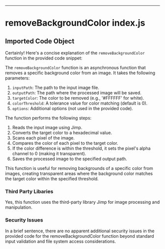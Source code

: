 

  

  

  

  

  

  

  

  

  

  

  

  

  

  

  

---
# removeBackgroundColor index.js
## Imported Code Object
Certainly! Here's a concise explanation of the `removeBackgroundColor` function in the provided code snippet:

The `removeBackgroundColor` function is an asynchronous function that removes a specific background color from an image. It takes the following parameters:

1. `inputPath`: The path to the input image file.
2. `outputPath`: The path where the processed image will be saved.
3. `targetColor`: The color to be removed (e.g., '#FFFFFF' for white).
4. `colorThreshold`: A tolerance value for color matching (default is 0).
5. `options`: Additional options (not used in the provided code).

The function performs the following steps:

1. Reads the input image using Jimp.
2. Converts the target color to a hexadecimal value.
3. Scans each pixel of the image.
4. Compares the color of each pixel to the target color.
5. If the color difference is within the threshold, it sets the pixel's alpha channel to 0 (making it transparent).
6. Saves the processed image to the specified output path.

This function is useful for removing backgrounds of a specific color from images, creating transparent areas where the background color matches the target color within the specified threshold.

### Third Party Libaries

Yes, this function uses the third-party library Jimp for image processing and manipulation.

### Security Issues

In a brief sentence, there are no apparent additional security issues in the provided code for the removeBackgroundColor function beyond standard input validation and file system access considerations.


  